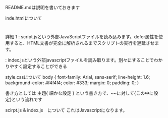 README.mdは説明を書いておきます

inde.htmlについて
<!DOCTYPE html><!--これはこのファイルがHTMLですと証言しているプログラム>
<html lang="en">
<head><!--これはサイトの情報を管理する場所、サイトタイトル、説明、管理など-->
    <meta charset="UTF-8">
    <meta name="viewport" content="width=device-width, initial-scale=1.0">
    <title>Document</title>
    <link rel="stylesheet" href="style.css"><!--ここに書いてあるのがHTMLにcssを読み込ませるためのプログラム-->
    <script src="script.js" defer></script><!--ここは詳細1を参考にしてください-->
</head>
<body><!--これはhtmlの中身になる部分(タイトル、サブタイトル、など新聞と同じと考えるべき）-->
    <h1></h1><!--これはタイトル-->
    <p></p><!--これはタイトルの見出しまたは本文的な？-->
    <script src="index.js"></script><!-- これがHTMLにJavascriptを読み込ませるプログラム -->
</body>
</html>

詳細
1 <script src="script.js" defer></script>
: script.jsという外部JavaScriptファイルを読み込みます。defer属性を使用すると、HTML文書が完全に解析されるまでスクリプトの実行を遅延させます。
<script src="index.js"></script>
: index.jsという外部javascriptファイルを読み取ります。別々にすることでわかりやすく設定することができる

style.cssについて
body {
    font-family: Arial, sans-serif;<!--フォント-->
    line-height: 1.6;
    background-color: #f4f4f4;<!--背景色-->
    color: #333;<!--色-->
    margin: 0;
    padding: 0;
}

書き方としては
主題{
    細かな設定
}
という書き方で、~~に対して{この中に設定}という流れです

scirpt.js & index.js　について
これはJavascriptになります。